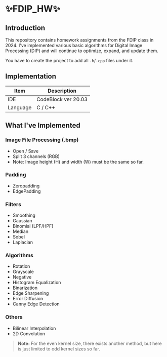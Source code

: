 ﻿# ✨FDIP_HW✨

## Introduction

This repository contains homework assignments from the FDIP class in 2024. I've implemented various basic algorithms for Digital Image Processing (DIP) and will continue to optimize, expand, and update them.

You have to create the project to add all `.h`/`.cpp` files under it.

## Implementation

| Item     | Description                   |
|----------|-------------------------------|
| IDE      | CodeBlock ver 20.03          |
| Language | C / C++                      |

## What I've Implemented

### Image File Processing (.bmp)

- Open / Save
- Split 3 channels (RGB)
- Note: Image height (H) and width (W) must be the same so far.

### Padding

- Zeropadding
- EdgePadding

### Filters

- Smoothing
- Gaussian
- Binomial (LPF/HPF)
- Median
- Sobel
- Laplacian

### Algorithms

- Rotation
- Grayscale
- Negative
- Histogram Equalization
- Binarization
- Edge Sharpening
- Error Diffusion
- Canny Edge Detection

### Others

- Bilinear Interpolation
- 2D Convolution
> **Note:** For the even kernel size, there exists another method, but here is just limited to odd kernel sizes so far.

